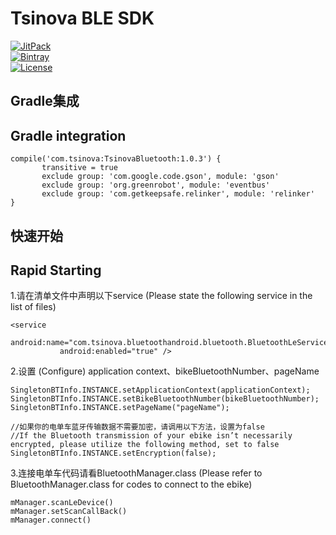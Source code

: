 # Tsinova BLE SDK 		
 		
 [![JitPack](https://jitpack.io/v/TsinovaTech/TsinovaBluetooth.svg)](https://jitpack.io/#TsinovaTech/TsinovaBluetooth)		
 [![Bintray](https://api.bintray.com/packages/warry19940712/maven/TsinovaBluetooth/images/download.svg)](https://bintray.com/warry19940712/maven/TsinovaBluetooth)		
 [![License](https://img.shields.io/github/license/TsinovaTech/tsinovablesdk.svg)](https://github.com/TsinovaTech/tsinovablesdk/blob/master/LICENSE)		
 		
 		
 ## Gradle集成		
 ## Gradle integration 		
 		
  ``` 		
  compile('com.tsinova:TsinovaBluetooth:1.0.3') {		
         transitive = true		
         exclude group: 'com.google.code.gson', module: 'gson'		
         exclude group: 'org.greenrobot', module: 'eventbus'		
         exclude group: 'com.getkeepsafe.relinker', module: 'relinker'		
  } 		
   ```		
   		
 ## 快速开始		
 ## Rapid Starting 		
 		
 1.请在清单文件中声明以下service (Please state the following service in the list of files)		
 		
  ``` 		
 <service		
             android:name="com.tsinova.bluetoothandroid.bluetooth.BluetoothLeService"		
             android:enabled="true" />		
 ``` 		
 		
 2.设置 (Configure) application context、bikeBluetoothNumber、pageName		
 		
 ```		
 SingletonBTInfo.INSTANCE.setApplicationContext(applicationContext);		
 SingletonBTInfo.INSTANCE.setBikeBluetoothNumber(bikeBluetoothNumber);		
 SingletonBTInfo.INSTANCE.setPageName("pageName");		
 		
 //如果你的电单车蓝牙传输数据不需要加密，请调用以下方法，设置为false		
 //If the Bluetooth transmission of your ebike isn’t necessarily encrypted, please utilize the following method, set to false		
 SingletonBTInfo.INSTANCE.setEncryption(false);		
 ```		
 3.连接电单车代码请看BluetoothManager.class (Please refer to BluetoothManager.class for codes to connect to the ebike)		
 ```		
 mManager.scanLeDevice()		
 mManager.setScanCallBack()		
 mManager.connect()
